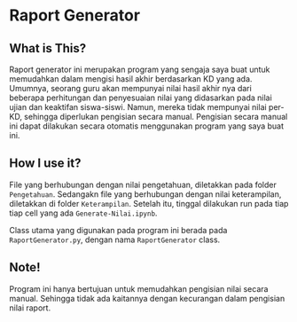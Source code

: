 # Raport Generator

## What is This?

Raport generator ini merupakan program yang sengaja saya buat untuk memudahkan dalam mengisi hasil akhir berdasarkan KD yang ada.
Umumnya, seorang guru akan mempunyai nilai hasil akhir nya dari beberapa perhitungan dan penyesuaian nilai yang didasarkan pada nilai ujian dan keaktifan siswa-siswi.
Namun, mereka tidak mempunyai nilai per-KD, sehingga diperlukan pengisian secara manual. Pengisian secara manual ini dapat dilakukan secara otomatis menggunakan program yang saya buat ini.

## How I use it?

File yang berhubungan dengan nilai pengetahuan, diletakkan pada folder `Pengetahuan`. Sedangakn file yang berhubungan dengan nilai keterampilan, diletakkan di folder `Keterampilan`.
Setelah itu, tinggal dilakukan run pada tiap tiap cell yang ada `Generate-Nilai.ipynb`.

Class utama yang digunakan pada program ini berada pada `RaportGenerator.py`, dengan nama `RaportGenerator` class.

## Note!

Program ini hanya bertujuan untuk memudahkan pengisian nilai secara manual. Sehingga tidak ada kaitannya dengan kecurangan dalam pengisian nilai raport.
